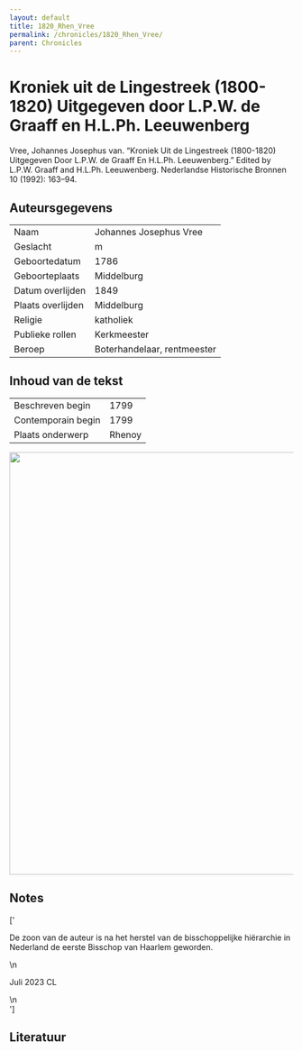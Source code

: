 ```yaml
---
layout: default
title: 1820_Rhen_Vree
permalink: /chronicles/1820_Rhen_Vree/
parent: Chronicles
--- 
```



# Kroniek uit de Lingestreek (1800-1820) Uitgegeven door L.P.W. de Graaff en H.L.Ph. Leeuwenberg 

Vree, Johannes Josephus van. “Kroniek Uit de Lingestreek (1800-1820) Uitgegeven Door L.P.W. de Graaff En H.L.Ph. Leeuwenberg.” Edited by L.P.W. Graaff and H.L.Ph. Leeuwenberg. Nederlandse Historische Bronnen 10 (1992): 163–94. 

## Auteursgegevens 

| | | 
| --------------- | --------------- | 
| Naam | Johannes Josephus Vree | 
| Geslacht | m | 
 | Geboortedatum | 1786 | 
| Geboorteplaats | Middelburg | 
| Datum overlijden | 1849 | 
| Plaats overlijden | Middelburg | 
| Religie | katholiek | 
| Publieke rollen | Kerkmeester  | 
| Beroep | Boterhandelaar, rentmeester | 

## Inhoud van de tekst 

| | | 
| --------------- | --------------- | 
| Beschreven begin | 1799 | 
| Contemporain begin | 1799 | 
| Plaats onderwerp | Rhenoy | 

[<img src="..\..\barplots_chronicles\1820_Rhen_Vree.jpg" width="750"/>](..\..\barplots_chronicles\1820_Rhen_Vree.jpg) 

## Notes 

['<div data-schema-version="8"><p>De zoon van de auteur is na het herstel van de bisschoppelijke hiërarchie in Nederland de eerste Bisschop van Haarlem geworden.</p>\n<p>Juli 2023 CL</p>\n</div>'] 

## Literatuur 

